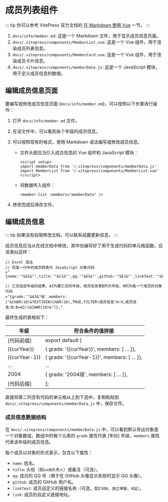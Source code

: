 <script setup>
  const curYear = new Date().getFullYear()
</script>

# 成员列表组件

::: tip
你可以参考 VitePress 官方文档的 [在 Markdown 使用 Vue](https://vitepress.dev/zh/guide/using-vue) 一节。
:::

1. `docs/info/member.md`: 这是一个 Markdown 文件，用于显示成员信息页面。
2. `docs/.vitepress/components/MemberList.vue`: 这是一个 Vue 组件，用于渲染成员列表信息。
3. `docs/.vitepress/components/MemberCard.vue`: 这是一个 Vue 组件，用于渲染成员卡片信息。
4. `docs/.vitepress/components/memberData.js`: 这是一个 JavaScript 模块，用于定义成员信息的数据。

## 编辑成员信息页面

要编写或修改成员信息页面 (`docs/info/member.md`)，可以按照以下步骤进行操作：

1. 打开 `docs/info/member.md` 文件。
2. 在该文件中，可以看到各个年级的成员信息。
3. 可以按照现有的格式，使用 Markdown 语法编写或修改成员信息。
   - 文件头部应当引入成员信息的 Vue 组件和 JavaScript 模块：
     ```vue
     <script setup>
     import memberData from '/.vitepress/components/memberData.js'
     import MemberList from '/.vitepress/components/MemberList.vue'
     </script>
     ```
   - 将数据传入组件：
     ```vue
     <member-list :members="memberData" />
     ```

4. 修改完成后保存文件。

## 编辑成员信息

::: tip
如果没有权限修改文档，可以联系纸鹿更新信息。
:::

成员信息应当从在线文档中修改，其中也编写好了用于生成代码的单元格函数，应该类似这样：

```excel
// Excel 语法
// 将某一行中的成员转换为 JavaScript 对象代码
="{name:'"&A1&"',title:'"&C1&"',qq:'"&D1&"',github:'"&E1&"',linkText:'"&F1&"',link:'"&G1&"'},"

// 汇总指定年级的结果，A3为要汇总的年级，成员信息表B列为年级，H列为每一个成员的对象代码
="{grade:'"&A3&"级',members:["&CHAR(10)&TEXTJOIN(CHAR(10),TRUE,FILTER(成员信息!H:H,成员信息!B:B=A3))&CHAR(10)&"]},"
```

最终生成的表格如下：

| 年级          | 符合条件的值拼接                                                                     |
| ------------- | ------------------------------------------------------------------------------------ |
| [代码前缀]    | export default [                                                                     |
| {{curYear}}   | { grade: '{{curYear}}', members: [ ... ]}, <Badge type="info" text="由公式生成" />   |
| {{curYear-1}} | { grade: '{{curYear-1}}', members: [ ... ]}, <Badge type="info" text="由公式生成" /> |
| ...           | ...                                                                                  |
| 2004          | { grade: '2004级', members: [ ... ]}, <Badge type="info" text="由公式生成" />        |
| [代码后缀]    | ];                                                                                   |

直接将第二列含有代码的单元格从上到下选中，复制粘贴到 `docs/.vitepress/components/memberData.js` 中，保存文件。

### 成员信息数据结构

在 `docs/.vitepress/components/memberData.js` 中，可以看到默认导出对象是一个对象数组，数组中的每个元素的 `grade` 属性代表 [年份] 年级，`members` 属性代表该年级的成员信息。

每个成员以对象的形式表示，包含以下属性：
- `name`: 姓名。
- `title`: 头衔（如`xx级负责人`）或备注（可选）。
- `qq`: 成员的 QQ 号（用于在 GitHub 头像显示失败时显示 QQ 头像）。
- `github`: 成员的 GitHub 用户名。
- `linkText`: 成员自定义的链接名称（可选，如`CSDN`、`独立博客`、`B站`）。
- `link`: 成员的自定义链接地址。
